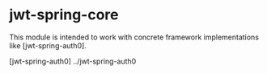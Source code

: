# jwt-spring-core
This module is intended to work with concrete framework implementations like [jwt-spring-auth0].

[jwt-spring-auth0] ../jwt-spring-auth0
